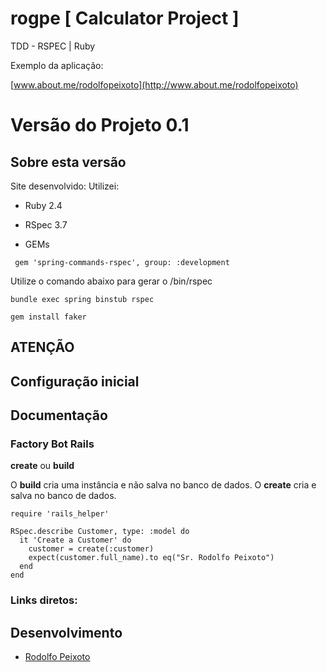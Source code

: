 # rogpe [ Calculator Project ]

TDD - RSPEC | Ruby

Exemplo da aplicação: 

[www.about.me/rodolfopeixoto](http://www.about.me/rodolfopeixoto) 

Versão do Projeto 0.1
================

Sobre esta versão
---------------------
Site desenvolvido:
Utilizei: 
 - Ruby 2.4
 - RSpec 3.7

 - GEMs

``` 
 gem 'spring-commands-rspec', group: :development
```

 Utilize o comando abaixo para gerar o /bin/rspec
 
 ```
 bundle exec spring binstub rspec
 ```

```
gem install faker
```

ATENÇÃO
---------------------


Configuração inicial
---------------------


Documentação
----------------------


### Factory Bot Rails

**create** ou **build**

O **build** cria uma instância e não salva no banco de dados.
O **create** cria e salva no banco de dados.

```
require 'rails_helper'

RSpec.describe Customer, type: :model do
  it 'Create a Customer' do
    customer = create(:customer)
    expect(customer.full_name).to eq("Sr. Rodolfo Peixoto")
  end
end

```


### Links diretos:


Desenvolvimento
---------------------
-   [Rodolfo Peixoto](http://www.rogpe.me)
